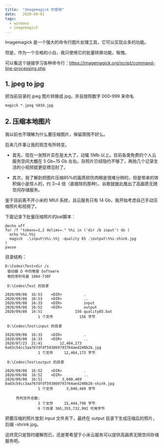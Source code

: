 ```yaml
---
title:  "Imagemagick 的使用"
date:   2020-09-01
tags:
  - windows
  - imagemagick
---
```


Imagemagick 是一个强大的命令行图片处理工具，它可以实现众多的功能。

但是，作为一个合格的小白，我只使用它的批量转换功能，惭愧。

可以看这个链接学习各种命令行：https://imagemagick.org/script/command-line-processing.php

## 1. jpeg to jpg

把当前目录的 jpeg 图片转换成 jpg，并且按照数字 000-999 来命名

```
magick *.jpeg %03d.jpg
```

## 2. 压缩本地图片

我以前也不理解为什么要压缩图片，保留原图不好么。

后来几件事让我的观念有所转变。

- 首先，现在一张照片实在是太大了，动辄 5Mb 以上。目前各类免费的个人云服务空间大概在 5 Gb~15 Gb 左右。存照片已经隐约不够了，再拍几个记录生活的小视频就更捉襟见肘了。

- 其次，我了解到把图片压缩85%的画质损伤肉眼是很难分辨的，但是带来的体积缩小是惊人的，约 3~4 倍（直接除的那种）。谷歌就据此推出了高画质无限空间存储服务。

鉴于目前离不开小米的 MIUI 系统，且云服务只有 14 Gb，我开始考虑自己手动压缩照片和视频了。

下面记录下批量压缩照片的bat脚本：

```
@echo off
for /f "tokens=1,2 delims=." %%i in ('dir /b input') do (
  echo %%i.%%j
  magick  .\input\%%i.%%j -quality 85 .\output\%%i-shink.jpg
)
pause
```

目录结构：

```
D:\Codes\Test>dir /s
 驱动器 D 中的卷是 Software
 卷的序列号是 1004-730F

 D:\Codes\Test 的目录

2020/09/08  16:53    <DIR>          .
2020/09/08  16:53    <DIR>          ..
2020/09/08  16:33    <DIR>          input
2020/09/08  16:52    <DIR>          output
2020/09/08  16:51               156 quality85.bat
               1 个文件            156 字节

 D:\Codes\Test\input 的目录

2020/09/08  16:33    <DIR>          .
2020/09/08  16:33    <DIR>          ..
2020/07/23  21:41        12,404,173 6ad3c54cc3aa767dfdf593869793764aed248b2b.jpg
               1 个文件     12,404,173 字节

 D:\Codes\Test\output 的目录

2020/09/08  16:52    <DIR>          .
2020/09/08  16:52    <DIR>          ..
2020/09/08  16:51         3,040,469 6ad3c54cc3aa767dfdf593869793764aed248b2b-shink.jpg
               1 个文件      3,040,469 字节

     所列文件总数:
               3 个文件     15,444,798 字节
               8 个目录 365,355,732,992 可用字节
```

把要压缩的照片放到 input 文件夹下，最终在 output 目录下生成压缩后的照片，后缀 -shrink.jpg。

这终究只是暂时缓解而已，还是寄希望于小米云服务可以提供高画质无限空间存储服务吧。